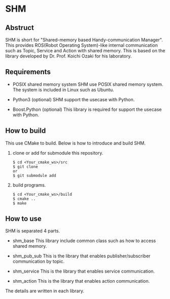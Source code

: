 # SHM

## Abstruct

SHM is short for "Shared-memory based Handy-communication Manager".
This provides ROS(Robot Operating System)-like internal communication such as Topic, Service and Action with shared memory.
This is based on the library developed by Dr. Prof. Koichi Ozaki for his laboratory.

## Requirements

- POSIX shared memory system
  SHM use POSIX shared memory system.
  The system is included in Linux such as Ubuntu.

- Python3 (optional)
  SHM support the usecase with Python.

- Boost.Python (optional)
  This library is required for support the usecase with Python.

## How to build

This use CMake to build.
Below is how to introduce and build SHM.

1. clone or add for submodule this repository.
   ```
   $ cd <Your_cmake_ws>/src
   $ git clone 
   or
   $ git submodule add
   ```

2. build programs.
   ```
   $ cd <Your_cmake_ws>/build
   $ cmake ..
   $ make
   ```

## How to use

SHM is separated 4 parts.

  - shm_base
    This library include common class such as how to access shared memory.

  - shm_pub_sub
    This is the library that enables publisher/subscriber communication by topic.

  - shm_service
    This is the library that enables service communication.

  - shm_action
    This is the library that enables action communication.

The details are written in each library.